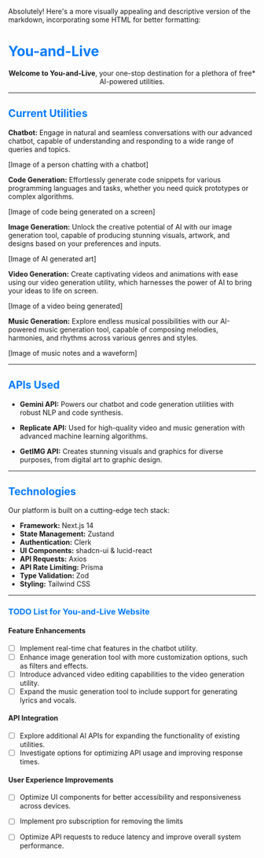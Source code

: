Absolutely! Here's a more visually appealing and descriptive version of the markdown, incorporating some HTML for better formatting:

# <span style="color:#007bff;">You-and-Live</span>

<div align="center">

**Welcome to You-and-Live**, your one-stop destination for a plethora of free* AI-powered utilities.

</div>

---

## <span style="color:#007bff;">Current Utilities</span>

**Chatbot:** Engage in natural and seamless conversations with our advanced chatbot, capable of understanding and responding to a wide range of queries and topics.

[Image of a person chatting with a chatbot]

**Code Generation:** Effortlessly generate code snippets for various programming languages and tasks, whether you need quick prototypes or complex algorithms.

[Image of code being generated on a screen]

**Image Generation:** Unlock the creative potential of AI with our image generation tool, capable of producing stunning visuals, artwork, and designs based on your preferences and inputs.

[Image of AI generated art]

**Video Generation:** Create captivating videos and animations with ease using our video generation utility, which harnesses the power of AI to bring your ideas to life on screen.

[Image of a video being generated]

**Music Generation:** Explore endless musical possibilities with our AI-powered music generation tool, capable of composing melodies, harmonies, and rhythms across various genres and styles.

[Image of music notes and a waveform]

---

## <span style="color:#007bff;">APIs Used</span>

- **Gemini API:** Powers our chatbot and code generation utilities with robust NLP and code synthesis.

- **Replicate API:** Used for high-quality video and music generation with advanced machine learning algorithms.

- **GetIMG API:** Creates stunning visuals and graphics for diverse purposes, from digital art to graphic design.

---

## <span style="color:#007bff;">Technologies</span>

Our platform is built on a cutting-edge tech stack:

- **Framework:** Next.js 14
- **State Management:** Zustand
- **Authentication:** Clerk
- **UI Components:** shadcn-ui & lucid-react
- **API Requests:** Axios
- **API Rate Limiting:** Prisma
- **Type Validation:** Zod
- **Styling:** Tailwind CSS

---


### <span style="color:#007bff;">TODO List for You-and-Live Website</span>

#### Feature Enhancements

- [ ] Implement real-time chat features in the chatbot utility.
- [ ] Enhance image generation tool with more customization options, such as filters and effects.
- [ ] Introduce advanced video editing capabilities to the video generation utility.
- [ ] Expand the music generation tool to include support for generating lyrics and vocals.

#### API Integration

- [ ] Explore additional AI APIs for expanding the functionality of existing utilities.
- [ ] Investigate options for optimizing API usage and improving response times.

#### User Experience Improvements

- [ ] Optimize UI components for better accessibility and responsiveness across devices.
- [ ] Implement pro subscription for removing the limits
- [ ] Optimize API requests to reduce latency and improve overall system performance.


